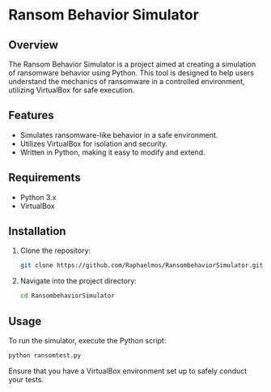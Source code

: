 # Ransom Behavior Simulator

## Overview

The Ransom Behavior Simulator is a project aimed at creating a simulation of ransomware behavior using Python. This tool is designed to help users understand the mechanics of ransomware in a controlled environment, utilizing VirtualBox for safe execution.

## Features

- Simulates ransomware-like behavior in a safe environment.
- Utilizes VirtualBox for isolation and security.
- Written in Python, making it easy to modify and extend.

## Requirements

- Python 3.x
- VirtualBox

## Installation

1. Clone the repository:
   ```bash
   git clone https://github.com/Raphaelmos/RansombehaviorSimulator.git
   ```
2. Navigate into the project directory:
   ```bash
   cd RansombehaviorSimulator
   ```

## Usage

To run the simulator, execute the Python script:

```bash
python ransomtest.py
```

Ensure that you have a VirtualBox environment set up to safely conduct your tests.

